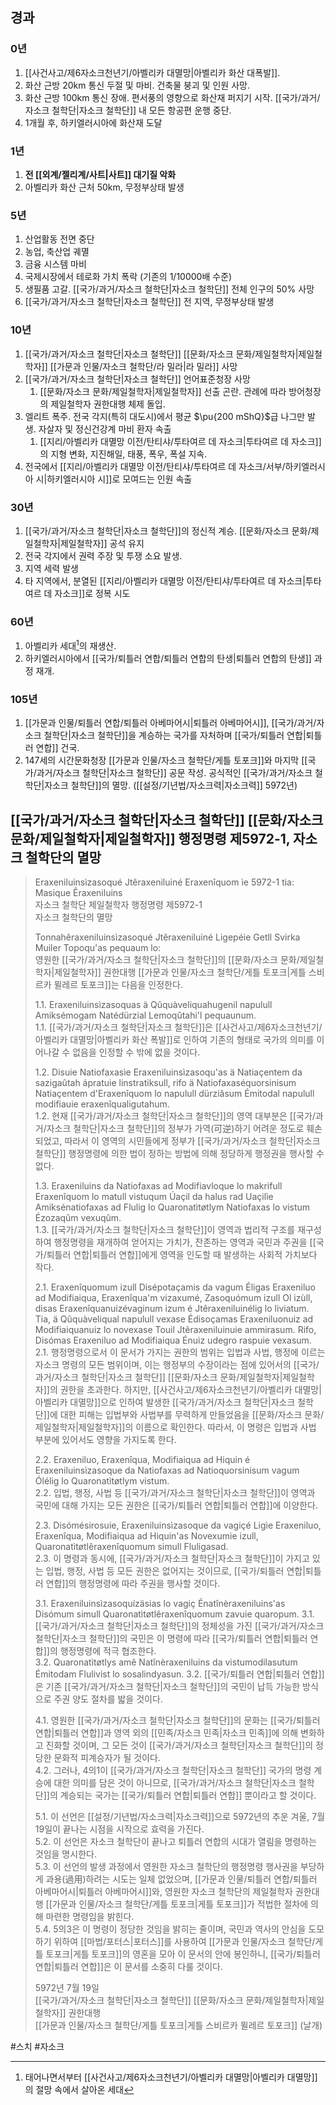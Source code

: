 ## 경과

### 0년
1. [[사건사고/제6자소크천년기/아벨리카 대멸망|아벨리카 화산 대폭발]].
2. 화산 근방 20km 통신 두절 및 마비. 건축물 붕괴 및 인원 사망.
3. 화산 근방 100km 통신 장애. 편서풍의 영향으로 화산재 퍼지기 시작. [[국가/과거/자소크 철학단|자소크 철학단]] 내 모든 항공편 운행 중단.
4. 1개월 후, 하키엘러시아에 화산재 도달

### 1년
1. **전 [[외계/젤리계/사트|사트]] 대기질 악화**
2. 아벨리카 화산 근처 50km, 무정부상태 발생

### 5년

1. 산업활동 전면 중단
2. 농업, 축산업 궤멸
3. 금융 시스템 마비
4. 국제시장에서 테로화 가치 폭락 (기존의 1/10000배 수준)
5. 생필품 고갈. [[국가/과거/자소크 철학단|자소크 철학단]] 전체 인구의 50% 사망
6. [[국가/과거/자소크 철학단|자소크 철학단]] 전 지역, 무정부상태 발생

### 10년

1. [[국가/과거/자소크 철학단|자소크 철학단]] [[문화/자소크 문화/제일철학자|제일철학자]] [[가문과 인물/자소크 철학단/라 밀라|라 밀라]] 사망
2. [[국가/과거/자소크 철학단|자소크 철학단]] 언어표준청장 사망
	1. [[문화/자소크 문화/제일철학자|제일철학자]] 선출 곤란. 관례에 따라 방어청장의 제일철학자 권한대행 체제 돌입.
3. 엘리트 폭주. 전국 각지(특히 대도시)에서 평균 $\pu{200 mShQ}$급 나그만 발생. 자살자 및 정신건강계 마비 환자 속출
	1. [[지리/아벨리카 대멸망 이전/탄티샤/투타여르 데 자소크|투타여르 데 자소크]]의 지형 변화, 지진해일, 태풍, 폭우, 폭설 지속.
4. 전국에서 [[지리/아벨리카 대멸망 이전/탄티샤/투타여르 데 자소크/서부/하키엘러시아 시|하키엘러시아 시]]로 모여드는 인원 속출

### 30년

1. [[국가/과거/자소크 철학단|자소크 철학단]]의 정신적 계승. [[문화/자소크 문화/제일철학자|제일철학자]] 공석 유지
2. 전국 각지에서 권력 주장 및 투쟁 소요 발생.
3. 지역 세력 발생
4. 타 지역에서, 분열된 [[지리/아벨리카 대멸망 이전/탄티샤/투타여르 데 자소크|투타여르 데 자소크]]로 정복 시도

### 60년

1. 아벨리카 세대[^1]의 재생산.
2. 하키엘러시아에서 [[국가/퇴틀러 연합/퇴틀러 연합의 탄생|퇴틀러 연합의 탄생]] 과정 재개.

### 105년

1. [[가문과 인물/퇴틀러 연합/퇴틀러 아베마어시|퇴틀러 아베마어시]], [[국가/과거/자소크 철학단|자소크 철학단]]을 계승하는 국가를 자처하며 [[국가/퇴틀러 연합|퇴틀러 연합]] 건국.
2. 147세의 시간문화청장 [[가문과 인물/자소크 철학단/게틀 토포크]]와 마지막 [[국가/과거/자소크 철학단|자소크 철학단]] 공문 작성. 공식적인 [[국가/과거/자소크 철학단|자소크 철학단]]의 멸망. ([[설정/기년법/자소크력|자소크력]] 5972년)

## [[국가/과거/자소크 철학단|자소크 철학단]] [[문화/자소크 문화/제일철학자|제일철학자]] 행정명령 제5972-1, 자소크 철학단의 멸망

> Eraxeniluinsìzasoqué Jtêraxeniluiné Eraxenîquom ìe 5972-1 tia: Masique Êraxeniluins  
> 자소크 철학단 제일철학자 행정명령 제5972-1  
> 자소크 철학단의 멸망
> 
> Tonnahêraxeniluinsìzasoqué Jtêraxeniluiné Ligepéie Getll Svirka Muiler Topoqu'as pequaum lo:  
> 영원한 [[국가/과거/자소크 철학단|자소크 철학단]]의 [[문화/자소크 문화/제일철학자|제일철학자]] 권한대행 [[가문과 인물/자소크 철학단/게틀 토포크|게틀 스비르카 뮐레르 토포크]]는 다음을 인정한다.
> 
> 1.1. Eraxeniluinsìzasoquas ä Qûquàveliquahugenil napulull Amiksémogam Natédürzial Lemoqûtahi'l pequaunum.  
> 1.1. [[국가/과거/자소크 철학단|자소크 철학단]]은 [[사건사고/제6자소크천년기/아벨리카 대멸망|아벨리카 화산 폭발]]로 인하여 기존의 형태로 국가의 의미를 이어나갈 수 없음을 인정할 수 밖에 없을 것이다.
> 
> 1.2. Disuie Natiofaxasìe Eraxeniluinsìzasoqu'as ä Natiaçentem da sazigaûtah ápratuie linstratiksull, rifo ä Natiofaxaséquorsinisum Natiaçentem d'Eraxenîquom lo napulull dürziâsum Émitodal napulull modifiauie eraxenîqualigutahum.  
> 1.2. 현재 [[국가/과거/자소크 철학단|자소크 철학단]]의 영역 대부분은 [[국가/과거/자소크 철학단|자소크 철학단]]의 정부가 가역(可逆)하기 어려운 정도로 훼손되었고, 따라서 이 영역의 시민들에게 정부가 [[국가/과거/자소크 철학단|자소크 철학단]] 행정명령에 의한 법이 정하는 방법에 의해 정당하게 행정권을 행사할 수 없다.  
> 
> 1.3. Eraxeniluins da Natiofaxas ad Modifiavloque lo makrifull Eraxenîquom lo matull vistuqum Úaçil da halus rad Uaçilìe Amiksénatiofaxas ad Flulig lo Quaronatìtøtlym Natiofaxas lo vistum Ézozaqûm vexuqûm.  
> 1.3. [[국가/과거/자소크 철학단|자소크 철학단]]이 영역과 법리적 구조를 재구성하여 행정명령을 재개하여 얻어지는 가치가, 잔존하는 영역과 국민과 주권을 [[국가/퇴틀러 연합|퇴틀러 연합]]에게 영역을 인도할 때 발생하는 사회적 가치보다 작다.
> 
> 2.1. Eraxenîquomum izull Disépotaçamis da vagum Éligas Eraxeniluo ad Modifiaiqua, Eraxenîqua'm vizaxumé, Zasoquómum izull Ol izùll, disas Eraxenîquanuizévaginum izum é Jtêraxeniluinélig lo liviatum. Tia, ä Qûquàveliqual napulull vexase Édisoçamas Eraxeniluonuiz ad Modifiaiquanuiz lo novexase Touil Jtêraxeniluinuie ammirasum. Rifo, Disómas Eraxeniluo ad Modifiaiqua Énuiz udegro raspuie vexasum.  
> 2.1. 행정명령으로서 이 문서가 가지는 권한의 범위는 입법과 사법, 행정에 이르는 자소크 명령의 모든 범위이며, 이는 행정부의 수장이라는 점에 있어서의 [[국가/과거/자소크 철학단|자소크 철학단]] [[문화/자소크 문화/제일철학자|제일철학자]]의 권한을 초과한다. 하지만, [[사건사고/제6자소크천년기/아벨리카 대멸망|아벨리카 대멸망]]으로 인하여 발생한 [[국가/과거/자소크 철학단|자소크 철학단]]에 대한 피해는 입법부와 사법부를 무력하게 만들었음을 [[문화/자소크 문화/제일철학자|제일철학자]]의 이름으로 확인한다. 따라서, 이 명령은 입법과 사법 부분에 있어서도 영향을 가지도록 한다.
> 
> 2.2. Eraxeniluo, Eraxenîqua, Modifiaiqua ad Hiquin é Eraxeniluinsìzasoque da Natiofaxas ad Natioquorsinisum vagum Ólélig lo Quaronatìtøtlym vistum.  
> 2.2. 입법, 행정, 사법 등 [[국가/과거/자소크 철학단|자소크 철학단]]이 영역과 국민에 대해 가지는 모든 권한은 [[국가/퇴틀러 연합|퇴틀러 연합]]에 이양한다.
> 
> 
> 2.3. Disómésirosuie, Eraxeniluinsìzasoque da vagiçé Ligìe Eraxeniluo, Eraxenîqua, Modifiaiqua ad Hiquin'as Novexumie izull, Quaronatìtøtlêraxenîquomum simull Fluligasad.  
> 2.3. 이 명령과 동시에, [[국가/과거/자소크 철학단|자소크 철학단]]이 가지고 있는 입법, 행정, 사법 등 모든 권한은 없어지는 것이므로, [[국가/퇴틀러 연합|퇴틀러 연합]]의 행정명령에 따라 주권을 행사할 것이다.
> 
> 3.1. Eraxeniluinsìzasoquízäsias lo vagiç Énatînèraxeniluins'as Disómum simull Quaronatìtøtlêraxenîquomum zavuie quaropum.
> 3.1. [[국가/과거/자소크 철학단|자소크 철학단]]의 정체성을 가진 [[국가/과거/자소크 철학단|자소크 철학단]]의 국민은 이 명령에 따라 [[국가/퇴틀러 연합|퇴틀러 연합]]의 행정명령에 적극 협조한다.  
> 3.2. Quaronatìtøtlys amê Natînèraxeniluins da vistumodilasutum Émitodam Flulivist lo sosalindyasun.
> 3.2. [[국가/퇴틀러 연합|퇴틀러 연합]]은 기존 [[국가/과거/자소크 철학단|자소크 철학단]]의 국민이 납득 가능한 방식으로 주권 양도 절차를 밟을 것이다.
> 
> 4.1. 영원한 [[국가/과거/자소크 철학단|자소크 철학단]]의 문화는 [[국가/퇴틀러 연합|퇴틀러 연합]]과 영역 외의 [[민족/자소크 민족|자소크 민족]]에 의해 변화하고 진화할 것이며, 그 모든 것이 [[국가/과거/자소크 철학단|자소크 철학단]]의 정당한 문화적 피계승자가 될 것이다.  
> 4.2. 그러나, 4의1이 [[국가/과거/자소크 철학단|자소크 철학단]] 국가의 명령 계승에 대한 의미를 담은 것이 아니므로, [[국가/과거/자소크 철학단|자소크 철학단]]의 계승되는 국가는 [[국가/퇴틀러 연합|퇴틀러 연합]] 뿐이라고 할 것이다.
> 
> 5.1. 이 선언은 [[설정/기년법/자소크력|자소크력]]으로 5972년의 추운 겨울, 7월 19일이 끝나는 시점을 시작으로 효력을 가진다.  
> 5.2. 이 선언은 자소크 철학단이 끝나고 퇴틀러 연합의 시대가 열림을 명령하는 것임을 명시한다.  
> 5.3. 이 선언의 발생 과정에서 영원한 자소크 철학단의 행정명령 행사권을 부당하게 과용(過用)하려는 시도는 일체 없었으며, [[가문과 인물/퇴틀러 연합/퇴틀러 아베마어시|퇴틀러 아베마어시]]와, 영원한 자소크 철학단의 제일철학자 권한대행 [[가문과 인물/자소크 철학단/게틀 토포크|게틀 토포크]]가 적법한 절차에 의해 마련한 명령임을 밝힌다.  
> 5.4. 5의3은 이 명령이 정당한 것임을 밝히는 줄이며, 국민과 역사의 안심을 도모하기 위하여 [[마법/포터스|포터스]]를 사용하여 [[가문과 인물/자소크 철학단/게틀 토포크|게틀 토포크]]의 영혼을 모아 이 문서의 안에 봉인하니, [[국가/퇴틀러 연합|퇴틀러 연합]]은 이 문서를 소중히 다룰 것이다.
> 
> 5972년 7월 19일  
> [[국가/과거/자소크 철학단|자소크 철학단]] [[문화/자소크 문화/제일철학자|제일철학자]] 권한대행  
> [[가문과 인물/자소크 철학단/게틀 토포크|게틀 스비르카 뮐레르 토포크]] (날개)

[^1]: 태어나면서부터 [[사건사고/제6자소크천년기/아벨리카 대멸망|아벨리카 대멸망]]의 절망 속에서 살아온 세대

#스치 #자소크 
